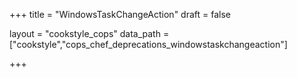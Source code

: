 +++
title = "WindowsTaskChangeAction"
draft = false

layout = "cookstyle_cops"
data_path = ["cookstyle","cops_chef_deprecations_windowstaskchangeaction"]

+++

<!-- The content of this page is automatically generated from the
cops_chef_deprecations_windowstaskchangeaction.yml file in github.com/chef/cookstyle/blob/main/docs-chef-io/data/cookstyle/. -->
